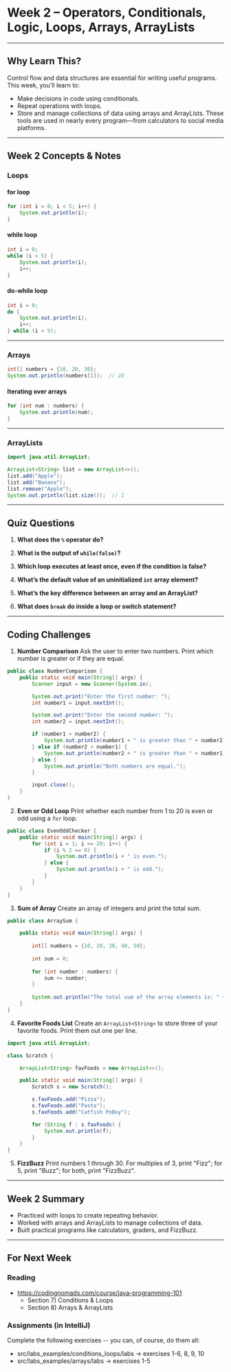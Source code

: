 # Week 2 – Operators, Conditionals, Logic, Loops, Arrays, ArrayLists

---

## Why Learn This?

Control flow and data structures are essential for writing useful programs. This week, you'll learn to:

* Make decisions in code using conditionals.
* Repeat operations with loops.
* Store and manage collections of data using arrays and ArrayLists.
  These tools are used in nearly every program—from calculators to social media platforms.

---

## Week 2 Concepts & Notes

### Loops

#### for loop

```java
for (int i = 0; i < 5; i++) {
    System.out.println(i);
}
```

#### while loop

```java
int i = 0;
while (i < 5) {
    System.out.println(i);
    i++;
}
```

#### do-while loop

```java
int i = 0;
do {
    System.out.println(i);
    i++;
} while (i < 5);
```

---

### Arrays

```java
int[] numbers = {10, 20, 30};
System.out.println(numbers[1]);  // 20
```

#### Iterating over arrays

```java
for (int num : numbers) {
    System.out.println(num);
}
```

---

### ArrayLists

```java
import java.util.ArrayList;

ArrayList<String> list = new ArrayList<>();
list.add("Apple");
list.add("Banana");
list.remove("Apple");
System.out.println(list.size());  // 1
```

---

## Quiz Questions

1. **What does the `%` operator do?**

2. **What is the output of `while(false)`?**

3. **Which loop executes at least once, even if the condition is false?**

4. **What’s the default value of an uninitialized `int` array element?**

5. **What’s the key difference between an array and an ArrayList?**

6. **What does `break` do inside a loop or switch statement?**

---

## Coding Challenges

1. **Number Comparison**
   Ask the user to enter two numbers. Print which number is greater or if they are equal.
```java
public class NumberComparison {
    public static void main(String[] args) {
        Scanner input = new Scanner(System.in); 

        System.out.print("Enter the first number: "); 
        int number1 = input.nextInt(); 

        System.out.print("Enter the second number: ");
        int number2 = input.nextInt();

        if (number1 > number2) {
            System.out.println(number1 + " is greater than " + number2);
        } else if (number2 > number1) {
            System.out.println(number2 + " is greater than " + number1);
        } else {
            System.out.println("Both numbers are equal.");
        }

        input.close();
    }
}
```
2. **Even or Odd Loop**
   Print whether each number from 1 to 20 is even or odd using a `for` loop.
```java
public class EvenOddChecker {
    public static void main(String[] args) {
        for (int i = 1; i <= 20; i++) {
            if (i % 2 == 0) {
                System.out.println(i + " is even.");
            } else {
                System.out.println(i + " is odd.");
            }
        }
    }
}
```
3. **Sum of Array**
   Create an array of integers and print the total sum.
```java
public class ArraySum {

    public static void main(String[] args) {
        
        int[] numbers = {10, 20, 30, 40, 50};
        
        int sum = 0;
        
        for (int number : numbers) {
            sum += number; 
        }
        
        System.out.println("The total sum of the array elements is: " + sum);
    }
}
```
4. **Favorite Foods List**
   Create an `ArrayList<String>` to store three of your favorite foods. Print them out one per line.

```java
import java.util.ArrayList;

class Scratch {

    ArrayList<String> favFoods = new ArrayList<>();

    public static void main(String[] args) {
        Scratch s = new Scratch();

        s.favFoods.add("Pizza");
        s.favFoods.add("Pasta");
        s.favFoods.add("Catfish PoBoy");

        for (String f : s.favFoods) {
            System.out.println(f);
        }
    }
}
```
5. **FizzBuzz**
   Print numbers 1 through 30. For multiples of 3, print "Fizz"; for 5, print "Buzz"; for both, print "FizzBuzz".

---

## Week 2 Summary

* Practiced with loops to create repeating behavior.
* Worked with arrays and ArrayLists to manage collections of data.
* Built practical programs like calculators, graders, and FizzBuzz.

---

## For Next Week

### Reading 
* https://codingnomads.com/course/java-programming-101
    * Section 7) Conditions & Loops
    * Section 8) Arrays & ArrayLists

### Assignments (in IntelliJ)
Complete the following exercises -- you can, of course, do them all:

* src/labs_examples/conditions_loops/labs -> exercises 1-6, 8, 9, 10
* src/labs_examples/arrays/labs -> exercises 1-5
